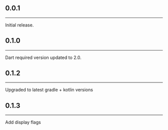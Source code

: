 ## 0.0.1
___
Initial release.

## 0.1.0
___
Dart required version updated to 2.0.

## 0.1.2
___
Upgraded to latest gradle + kotlin versions

## 0.1.3
___
Add display flags
